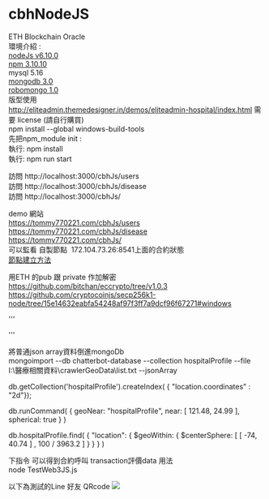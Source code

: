 # cbhNodeJS
ETH Blockchain Oracle  <br>
環境介紹 :   <br>
[nodeJs v6.10.0](https://nodejs.org/en/download/) <br>
[npm   3.10.10](https://nodejs.org/en/download/)   <br>
mysql 5.16      <br>
[mongodb 3.0](https://www.mongodb.org/dl/win32/x86_64-2008plus-ssl?_ga=2.255581000.1193620782.1496321487-1434952109.1496242421) <br>
[robomongo 1.0](https://robomongo.org/download) <br>
版型使用  </br>
http://eliteadmin.themedesigner.in/demos/eliteadmin-hospital/index.html
需要 license (請自行購買) </br>
npm install --global windows-build-tools <br>
先把npm_module init  :   
執行: npm install <br>
執行: npm run start

訪問 http://localhost:3000/cbhJs/users <br>
訪問 http://localhost:3000/cbhJs/disease <br>
訪問 http://localhost:3000/cbhJs/ <br>

demo 網站  <br>
https://tommy770221.com/cbhJs/users   <br>
https://tommy770221.com/cbhJs/disease <br>
https://tommy770221.com/cbhJs/ <br>
可以監看 自製節點  172.104.73.26:8541上面的合約狀態  <br>
[節點建立方法](https://medium.com/taipei-ethereum-meetup/%E4%BD%BF%E7%94%A8parity%E5%BB%BA%E7%AB%8Bproof-of-authority-poa-ethereum-chain-c5c1cdd0f21a) <br>


用ETH 的pub 跟 private 作加解密
https://github.com/bitchan/eccrypto/tree/v1.0.3 
https://github.com/cryptocoinjs/secp256k1-node/tree/15e14632eabfa54248af97f3ff7a9dcf96f67271#windows

'''

'''



將普通json array資料倒進mongoDb <br>
mongoimport --db chatterbot-database --collection hospitalProfile --file I:\醫療相關資料\crawlerGeoData\list.txt --jsonArray

db.getCollection('hospitalProfile').createIndex( { "location.coordinates" : "2d"});
    
db.runCommand( { geoNear: "hospitalProfile",
                 near: [ 121.48, 24.99 ],
                 spherical: true
               }  )
               
db.hospitalProfile.find( { "location": { $geoWithin: { $centerSphere: [ [ -74, 40.74 ] ,
                                                     100 / 3963.2 ] } } } )
                                                     
                                                     
下指令 可以得到合約呼叫  transaction評價data 用法                                                    
node TestWeb3JS.js                    

以下為測試的Line 好友 QRcode
<img src="http://qr-official.line.me/L/QC85t_n-_U.png">

